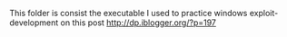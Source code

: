 This folder is consist the executable I used to practice windows exploit-development on this post http://dp.iblogger.org/?p=197
